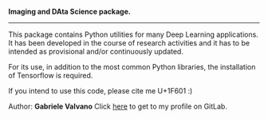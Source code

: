 <head>
 <meta charset='utf-8'>
</head>

<b>Imaging and DAta Science package.</b>
___________________________
This package contains Python utilities for many Deep Learning applications.
It has been developed in the course of research activities and it has to be intended as provisional and/or continuously updated.

For its use, in addition to the most common Python libraries, the installation of Tensorflow is required.

If you intend to use this code, please cite me U+1F601 :) 

Author:
<b>Gabriele Valvano</b>
Click <a href="https://gitlab.com/gabriele_valvano">here</a> to get to my profile on GitLab.